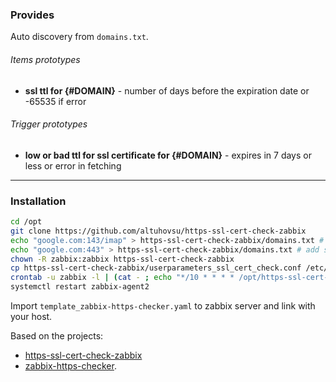 
### Provides

Auto discovery from `domains.txt`.
###### Items prototypes
* **ssl ttl for {#DOMAIN}** - number of days before the expiration date or -65535 if error

###### Trigger prototypes
* **low or bad ttl for ssl certificate for {#DOMAIN}** - expires in 7 days or less or error in fetching

___

### Installation

``` bash
cd /opt
git clone https://github.com/altuhovsu/https-ssl-cert-check-zabbix
echo "google.com:143/imap" > https-ssl-cert-check-zabbix/domains.txt # add some domains and ports/protocol
echo "google.com:443" > https-ssl-cert-check-zabbix/domains.txt # add some domains and ports/protocol
chown -R zabbix:zabbix https-ssl-cert-check-zabbix
cp https-ssl-cert-check-zabbix/userparameters_ssl_cert_check.conf /etc/zabbix/zabbix_agent2.d/userparameters_ssl_cert_check.conf
crontab -u zabbix -l | (cat - ; echo "*/10 * * * * /opt/https-ssl-cert-check-zabbix/cron.sh &> /dev/null") | crontab -u zabbix -
systemctl restart zabbix-agent2
```

Import `template_zabbix-https-checker.yaml` to zabbix server and link with your host.

Based on the projects:
* [https-ssl-cert-check-zabbix](https://github.com/selivan/https-ssl-cert-check-zabbix)
* [zabbix-https-checker](https://github.com/tarwirdur/zabbix-https-checker).

